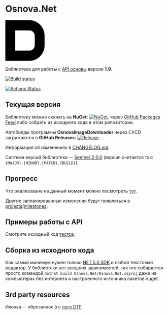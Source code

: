 # Osnova.Net

![Icon](Assets/icon.png)

Библиотека для работы с [API основы](https://cmtt-ru.github.io/osnova-api/redoc.html) версии **1.9**.

[![Build status](https://ci.appveyor.com/api/projects/status/feuu4sm52kko3krd?svg=true)](https://ci.appveyor.com/project/Gigas002/osnova-net)

[![Actions Status](https://github.com/Gigas002/Osnova.Net/workflows/.NET%20Core%20CI/badge.svg)](https://github.com/Gigas002/Osnova.Net/actions)

## Текущая версия

Библиотеку можно скачать на **NuGet**: [![NuGet](https://img.shields.io/nuget/v/Osnova.Net.svg)](https://www.nuget.org/packages/Osnova.Net/), через [GitHub Packages Feed](https://github.com/Gigas002/Osnova.Net/packages) либо собрать из исходного кода в этом репозитории.

Автобилды программы **OsnovaImageDownloader** через CI/CD загружаются в **GitHub Releases**: [![Release](https://img.shields.io/github/release/Gigas002/Osnova.Net.svg)](https://github.com/Gigas002/Osnova.Net/releases/latest).

Информация об изменениях в [CHANGELOG.md](CHANGELOG.md).

Система версий библиотеки -- [SemVer 2.0.0](https://semver.org/) (версия считается так: `{MAJOR}.{MINOR}.{PATCH}.{BUILD}`).

## Прогресс

Что реализовано на данный момент можно посмотреть [тут](https://github.com/Gigas002/Osnova.Net/issues/1).

Другие запланированные изменения будут появляться в [projects](https://github.com/Gigas002/Osnova.Net/projects)/[milestones](https://github.com/Gigas002/Osnova.Net/milestones).

## Примеры работы с API

Смотрите исходный код [тестов](https://github.com/Gigas002/Osnova.Net/tree/master/Osnova.Net.Tests).

## Сборка из исходного кода

Как самый минимум нужен только [NET 5.0 SDK](https://dotnet.microsoft.com/download/dotnet) и любой текстовый редактор. У библиотеки нет внешних зависимостей, так что собирается просто командой `dotnet build Osnova.Net/Osnova.Net.csproj` даже на компьютерах без интернета и настроенного источника пакетов nuget.

## 3rd party resources

Иконка -- обрезанное `D` с [лого DTF](https://ru.wikipedia.org/wiki/DTF#/media/%D0%A4%D0%B0%D0%B9%D0%BB:DTF_logo.svg).
